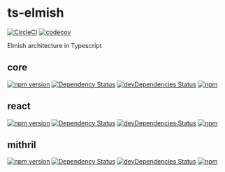# ts-elmish

[![CircleCI](https://circleci.com/gh/iyegoroff/ts-elmish.svg?style=svg)](https://circleci.com/gh/iyegoroff/ts-elmish)
[![codecov](https://codecov.io/gh/iyegoroff/ts-elmish/branch/master/graph/badge.svg?t=1520230083925)](https://codecov.io/gh/iyegoroff/ts-elmish)

Elmish architecture in Typescript

## core

[![npm version](https://badge.fury.io/js/%40ts-elmish%2Fcore.svg?t=1495378566925)](https://badge.fury.io/js/@ts-elmish/core)
[![Dependency Status](https://david-dm.org/ts-elmish/core.svg?t=1495378566925)](https://david-dm.org/ts-elmish/core)
[![devDependencies Status](https://david-dm.org/ts-elmish/core/dev-status.svg)](https://david-dm.org/ts-elmish/core?type=dev)
[![npm](https://img.shields.io/npm/l/@ts-elmish/core.svg?t=1495378566925)](https://www.npmjs.com/package/@ts-elmish/core)

## react

[![npm version](https://badge.fury.io/js/%40ts-elmish%2Freact.svg?t=1495378566925)](https://badge.fury.io/js/@ts-elmish/react)
[![Dependency Status](https://david-dm.org/ts-elmish/react.svg?t=1495378566925)](https://david-dm.org/ts-elmish/react)
[![devDependencies Status](https://david-dm.org/ts-elmish/react/dev-status.svg)](https://david-dm.org/ts-elmish/react?type=dev)
[![npm](https://img.shields.io/npm/l/@ts-elmish/react.svg?t=1495378566925)](https://www.npmjs.com/package/@ts-elmish/react)

## mithril

[![npm version](https://badge.fury.io/js/%40ts-elmish%2Fmithril.svg?t=1495378566925)](https://badge.fury.io/js/@ts-elmish/mithril)
[![Dependency Status](https://david-dm.org/ts-elmish/mithril.svg?t=1495378566925)](https://david-dm.org/ts-elmish/mithril)
[![devDependencies Status](https://david-dm.org/ts-elmish/mithril/dev-status.svg)](https://david-dm.org/ts-elmish/mithril?type=dev)
[![npm](https://img.shields.io/npm/l/@ts-elmish/mithril.svg?t=1495378566925)](https://www.npmjs.com/package/@ts-elmish/mithril)
